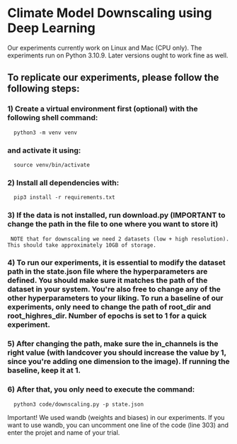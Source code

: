 # Climate Model Downscaling using Deep Learning

Our experiments currently work on Linux and Mac (CPU only).
The experiments run on Python 3.10.9. Later versions ought to work fine as well.

## To replicate our experiments, please follow the following steps:
  ### 1) Create a virtual environment first (optional) with the following shell command:
      python3 -m venv venv 
   ### and activate it using: 
      source venv/bin/activate

  ### 2) Install all dependencies with: 
      pip3 install -r requirements.txt

  ### 3) If the data is not installed, run download.py (IMPORTANT to change the path in the file to one where you want to store it)
     NOTE that for downscaling we need 2 datasets (low + high resolution). This should take approximately 10GB of storage. 
     
  ### 4) To run our experiments, it is essential to modify the dataset path in the state.json file where the hyperparameters are defined. You should make sure it matches the path of the dataset in your system. You're also free to change any of the other hyperparameters to your liking. To run a baseline of our experiments, only need to change the path of root_dir and root_highres_dir. Number of epochs is set to 1 for a quick experiment. 

  ### 5) After changing the path, make sure the in_channels is the right value (with landcover you should increase the value by 1, since you're adding one dimension to the image). If running the baseline, keep it at 1.

  ### 6) After that, you only need to execute the command: 
      python3 code/downscaling.py -p state.json
   Important! We used wandb (weights and biases) in our experiments. If you want to use wandb, you can uncomment one line of the code (line 303) and enter the projet and name of your trial.
